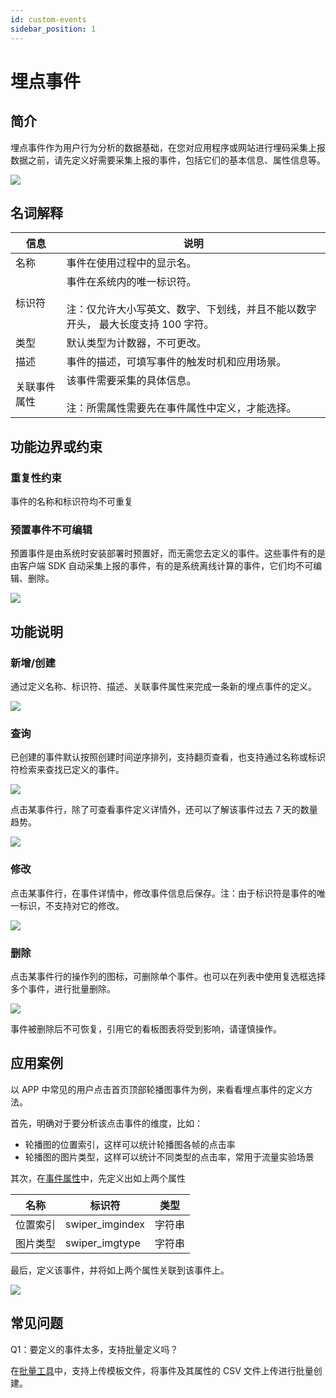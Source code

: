 ```yaml
---
id: custom-events
sidebar_position: 1
---
```


# 埋点事件

## 简介[](#jian-jie)

埋点事件作为用户行为分析的数据基础，在您对应用程序或网站进行埋码采集上报数据之前，请先定义好需要采集上报的事件，包括它们的基本信息、属性信息等。

![](/img/assets-M2qbZInaXgdm8kkNosp-MkLvFBmmrT0SdiKh72R-MkLzSSvFYrANEIPwMprimage.png)

## 名词解释[](#ming-ci-jie-shi)

| 信息         | 说明                                                                                                                |
| ------------ | ------------------------------------------------------------------------------------------------------------------- |
| 名称         | 事件在使用过程中的显示名。                                                                                          |
| 标识符       | 事件在系统内的唯一标识符。<br></br>注：仅允许大小写英文、数字、下划线，并且不能以数字开头， 最大长度支持 100 字符。 |
| 类型         | 默认类型为计数器，不可更改。                                                                                        |
| 描述         | 事件的描述，可填写事件的触发时机和应用场景。                                                                        |
| 关联事件属性 | 该事件需要采集的具体信息。<br></br>注：所需属性需要先在事件属性中定义，才能选择。                                   |

## 功能边界或约束[](#gong-neng-bian-jie-huo-yue-shu)

### 重复性约束[](#zhong-fu-xing-yue-shu)

事件的名称和标识符均不可重复

### 预置事件不可编辑[](#yu-zhi-shi-jian-bu-ke-bian-ji)

预置事件是由系统时安装部署时预置好，而无需您去定义的事件。这些事件有的是由客户端 SDK 自动采集上报的事件，有的是系统离线计算的事件，它们均不可编辑、删除。

![](/img/assets-M2qbZInaXgdm8kkNosp-MkLvFBmmrT0SdiKh72R-MkLyHHt7rUd3S7y1vhiimage.png)

## 功能说明[](#gong-neng-shuo-ming)

### 新增/创建[](#xin-zeng-chuang-jian)

通过定义名称、标识符、描述、关联事件属性来完成一条新的埋点事件的定义。

![](/img/assets-M2qbZInaXgdm8kkNosp-Mj4GOzneVzxyp0-Oy-B-Mj4ILbHD9AVxcb8SLum.png)

### 查询[](#cha-xun)

已创建的事件默认按照创建时间逆序排列，支持翻页查看，也支持通过名称或标识符检索来查找已定义的事件。

![](/img/assets-M2qbZInaXgdm8kkNosp-Mj4GOzneVzxyp0-Oy-B-Mj4KW9tXONtw3a7bW00.png)

点击某事件行，除了可查看事件定义详情外，还可以了解该事件过去 7 天的数量趋势。

![](/img/assets-M2qbZInaXgdm8kkNosp-Mj4GOzneVzxyp0-Oy-B-Mj4MIYHaxuClgsljcGG.png)

### 修改[](#xiu-gai)

点击某事件行，在事件详情中，修改事件信息后保存。注：由于标识符是事件的唯一标识，不支持对它的修改。

![](/img/assets-M2qbZInaXgdm8kkNosp-Mj4GOzneVzxyp0-Oy-B-Mj4LJ2LNM9DVenIkqm9.png)

### 删除[](#shan-chu)

点击某事件行的操作列的图标，可删除单个事件。也可以在列表中使用复选框选择多个事件，进行批量删除。

![](/img/assets-M2qbZInaXgdm8kkNosp-Mj4GOzneVzxyp0-Oy-B-Mj4NJq8LitXy9huxC2U.png)

事件被删除后不可恢复，引用它的看板图表将受到影响，请谨慎操作。

## 应用案例[](#ying-yong-an-li)

以 APP 中常见的用户点击首页顶部轮播图事件为例，来看看埋点事件的定义方法。

首先，明确对于要分析该点击事件的维度，比如：

- 轮播图的位置索引，这样可以统计轮播图各帧的点击率
- 轮播图的图片类型，这样可以统计不同类型的点击率，常用于流量实验场景

其次，在[事件属性](../../../product-manual/customer-data-platform/event-management/event-property)中，先定义出如上两个属性

| 名称     | 标识符          | 类型   |
| -------- | --------------- | ------ |
| 位置索引 | swiper_imgindex | 字符串 |
| 图片类型 | swiper_imgtype  | 字符串 |

最后，定义该事件，并将如上两个属性关联到该事件上。

![](/img/assets-M2qbZInaXgdm8kkNosp-MjChPIe0rCI5X4MaWq8-MjCl2EMk1ZymQ0wEaW0image.png)

## 常见问题[](#chang-jian-wen-ti)

Q1：要定义的事件太多，支持批量定义吗？

在[批量工具](../../../developer-manual/toolbox/metadata-creator)中，支持上传模板文件，将事件及其属性的 CSV 文件上传进行批量创建。
